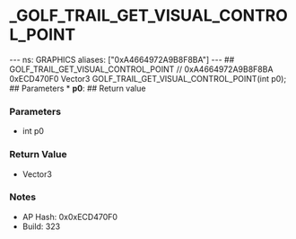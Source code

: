 # _GOLF_TRAIL_GET_VISUAL_CONTROL_POINT

--- ns: GRAPHICS aliases: ["0xA4664972A9B8F8BA"] --- ## GOLF_TRAIL_GET_VISUAL_CONTROL_POINT  // 0xA4664972A9B8F8BA 0xECD470F0 Vector3 GOLF_TRAIL_GET_VISUAL_CONTROL_POINT(int p0);   ## Parameters * **p0**:  ## Return value

### Parameters
* int p0

### Return Value
* Vector3

### Notes
* AP Hash: 0x0xECD470F0
* Build: 323

